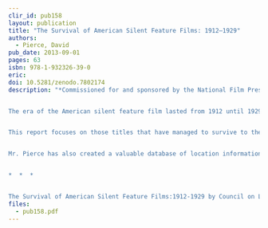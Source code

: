 ```yaml
---
clir_id: pub158
layout: publication
title: "The Survival of American Silent Feature Films: 1912–1929"
authors: 
  - Pierce, David
pub_date: 2013-09-01
pages: 63
isbn: 978-1-932326-39-0
eric:
doi: 10.5281/zenodo.7802174 
description: "*Commissioned for and sponsored by the National Film Preservation Board, Library of Congress.*


The era of the American silent feature film lasted from 1912 until 1929. During that time, filmmakers established the language of cinema, and the motion pictures they created reached a height of artistic sophistication. These films, with their recognizable stars and high production values, spread American culture around the world. Silent feature films disappeared from sight soon after the coming of sound, and many vanished from existence.


This report focuses on those titles that have managed to survive to the present day and represents the first comprehensive survey of the survival of American silent feature films. Mr. Pierce’s findings tell us that only 14% of the feature films produced in the United States during the period 1912–1929 survive in the format in which they were originally produced and distributed, i.e., as complete works on 35mm film. Another 11% survive in full-length foreign versions or on film formats of lesser image quality such as 16mm and other smaller gauge formats.


Mr. Pierce has also created a valuable da­tabase of location information on the archival film holdings identified in the course of his research. See [www.loc.gov/film](http://www.loc.gov/film).


*  *  *


The Survival of American Silent Feature Films:1912-1929 by Council on Library and Information Resources and The Library of Congress is licensed under a [Creative Commons Attribution-NonCommercial-ShareAlike 3.0 Unported License](https://creativecommons.org/licenses/by-nc-sa/3.0/deed.en_US)."
files:
  - pub158.pdf
---
```

